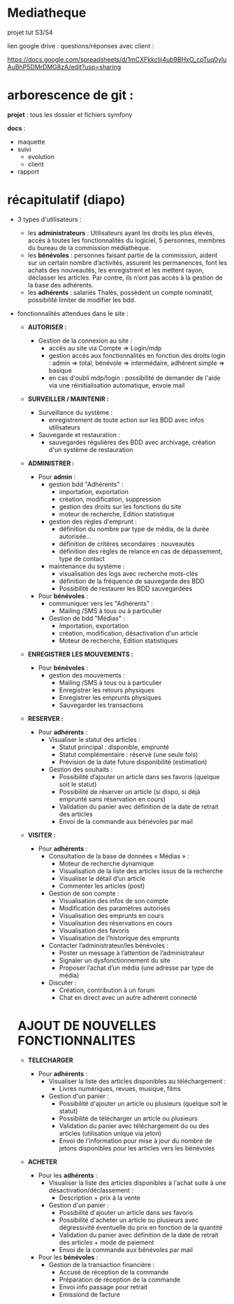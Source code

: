 # Mediatheque

projet tut S3/S4

lien google drive : questions/réponses avec client :

https://docs.google.com/spreadsheets/d/1mCXFkkcIji4ub9BHxO_cpTuq0yIuAuBhP5DMrDMG8zA/edit?usp=sharing

# arborescence de git :

**projet** : tous les dossier et fichiers symfony

**docs** : 
 - maquette 
 - suivi
   - evolution
   - client
 - rapport
 
 
# récapitulatif (diapo)

- 3 types d'utilisateurs :

    -  les **administrateurs** : Utilisateurs ayant les droits les plus élevés, accès à toutes les fonctionnalités du logiciel, 5       personnes, membres du bureau de la commission médiathèque.
    -  les **bénévoles** : personnes faisant partie de la commission, aident sur un certain nombre d’activités, assurent les permanences, font les achats des nouveautés, les enregistrent et les mettent rayon, déclasser les articles. Par contre, ils n’ont pas accès à la gestion de la base des adhérents.
    -  les **adhérents** : salariés Thalès, possèdent un compte nominatif, possibilité limiter de modifier les bdd.
      

- fonctionnalités attendues dans le site :

     - **AUTORISER :**
        - Gestion de la connexion au site :
          - accès au site via Compte =>  Login/mdp
          - gestion accès aux fonctionnalités en fonction des droits login : admin => total, bénévole => intermédaire, adhérent simple => basique
          - en cas d'oubli mdp/login : possibilité de demander de l'aide via une réinitialisation automatique, envoie mail
            
     - **SURVEILLER / MAINTENIR :**
        - Surveillance du système : 
          - enregistrement de toute action sur les BDD avec infos utilisateurs
        - Sauvegarde et restauration : 
          - sauvegardes régulières des BDD avec archivage, création d'un système de restauration
            
     - **ADMINISTRER :** 
        - Pour **admin** : 
          - gestion bdd "Adhérents" :
             - importation, exportation
             - création, modification, suppression
             - gestion des droits sur les fonctions du site
             - moteur de recherche, Edition statistique
          - gestion des règles d'emprunt :
             - définition du nombre par type de média, de la durée autorisée...
             - définition de critères secondaires : nouveautés
             - définition des règles de relance en cas de dépassement, type de contact
           - maintenance du système :
             - visualisation des logs avec recherche mots-clés
             - définition de la fréquence de sauvegarde des BDD
             - Possibilité de restaurer les BDD sauvegardées
        - Pour **bénévoles** : 
           - communiquer vers les "Adhérents" :
             - Mailing /SMS à tous ou à particulier
           - Gestion de bdd "Médias" :
             - Importation, exportation
             - création, modification, désactivation d'un article
             - Moteur de recherche, Edition statistiques 
              
     - **ENREGISTRER LES MOUVEMENTS :** 
        - Pour **bénévoles** : 
           - gestion des mouvements :
             - Mailing /SMS à tous ou à particulier
             - Enregistrer les retours physiques
             - Enregistrer les emprunts physiques
             - Sauvegarder les transactions  
             
     - **RESERVER :** 
        - Pour **adhérents** : 
           - Visualiser le statut des articles :
             - Statut principal : disponible, emprunté
             - Statut complémentaire : réservé (une seule fois)
             - Prévision de la date future disponibilité (estimation)
           - Gestion des souhaits :
             - Possibilité d’ajouter un article dans ses favoris (quelque soit le statut)
             - Possibilité de réserver un article (si dispo, si déjà emprunté sans réservation en cours)
             - Validation du panier avec définition de la date de retrait des articles
             - Envoi de la commande aux bénévoles par mail
             
     - **VISITER :** 
        - Pour **adhérents** : 
           - Consultation de la base de données « Médias » :
             - Moteur de recherche dynamique
             - Visualisation de la liste des articles issus de la recherche
             - Visualiser le détail d’un article
             - Commenter les articles (post)
           - Gestion de son compte :
             - Visualisation des infos de son compte
             - Modification des paramètres autorisés
             - Visualisation des emprunts en cours
             - Visualisation des réservations en cours
             - Visualisation des favoris
             - Visualisation de l’historique des emprunts
           - Contacter l’administrateur/les bénévoles :
             - Poster un message à l’attention de l’administrateur
             - Signaler un dysfonctionnement du site
             - Proposer l’achat d’un média (une adresse par type de média)
           - Discuter :
             - Création, contribution à un forum
             - Chat en direct avec un autre adhérent connecté
      
     # AJOUT DE NOUVELLES FONCTIONNALITES
     
     - **TELECHARGER**
        - Pour **adhérents** :
           - Visualiser la liste des articles disponibles au téléchargement :
             - Livres numériques, revues, musique, films
           - Gestion d'un panier :
             - Possibilité d'ajouter un article ou plusieurs (quelque soit le statut)
             - Possibilité de télécharger un article ou plusieurs 
             - Validation du panier avec téléchargement du ou des articles (utilisation unique via jeton)
             - Envoi de l'information pour mise à jour du nombre de jetons disponibles pour les articles vers les bénévoles
                
     - **ACHETER**
        - Pour les **adhérents** :
           - Visualiser la liste des articles disponibles à l'achat suite à une désactivation/déclassement :
             - Description + prix à la vente
           - Gestion d'un panier :
             - Possibilité d'ajouter un article dans ses favoris 
             - Possibilité d'acheter un article ou plusieurs avec dégressivité éventuelle du prix en fonction de la quantité
             - Validation du panier avec définition de la date de retrait des articles + mode de paiement
             - Envoi de la commande aux bénévoles par mail
        - Pour les **bénévoles** :
           - Gestion de la transaction financière :
             - Accusé de réception de la commande
             - Préparation de réception de la commande
             - Envoi info passage pour retrait
             - Emissiond de facture
      
 
      
